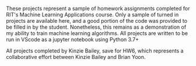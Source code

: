 These projects represent a sample of homework assignments completed for RIT's Machine Learning Applications course. Only a sample of turned in projects are available here, and a good portion of the code was provided to be filled in by the student. Nonetheless, this remains as a demonstration of my ability to train machine learning algorithms. All projects are written to be run in VScode as a jupyter notebook using Python 3.7+

All projects completed by Kinzie Bailey, save for HW6, which represents a collaborative effort between Kinzie Bailey and Brian Yoon. 
